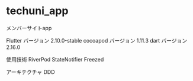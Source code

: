 # techuni_app
 メンバーサイトapp

Flutter  バージョン 2.10.0-stable
cocoapod バージョン 1.11.3
dart バージョン  2.16.0

使用技術
RiverPod
StateNotifier
Freezed

アーキテクチャ
DDD
